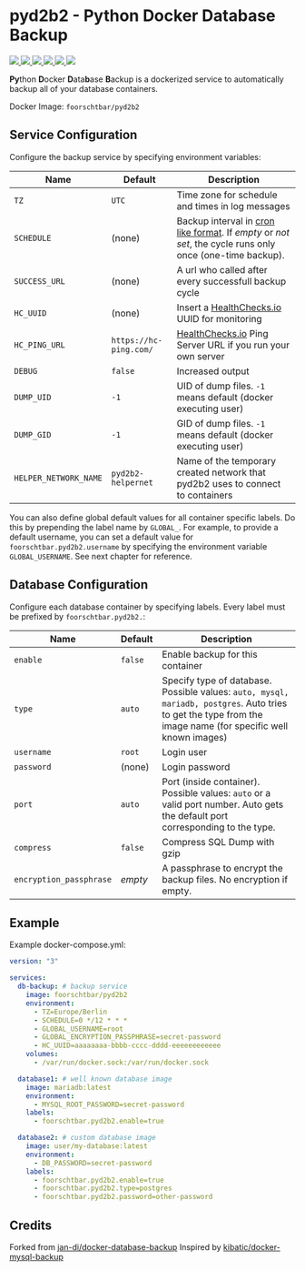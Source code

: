 # pyd2b2 - Python Docker Database Backup

[
  ![](https://img.shields.io/docker/v/foorschtbar/pyd2b2?style=plastic&sort=date)
  ![](https://img.shields.io/docker/pulls/foorschtbar/pyd2b2?style=plastic)
  ![](https://img.shields.io/docker/stars/foorschtbar/pyd2b2?style=plastic)
  ![](https://img.shields.io/docker/image-size/foorschtbar/pyd2b2?style=plastic)
  ![](https://img.shields.io/github/workflow/status/foorschtbar/pyd2b2-docker/CI%20Workflow?style=plastic)
](https://hub.docker.com/repository/docker/foorschtbar/pyd2b2)
[
  ![](https://img.shields.io/github/last-commit/foorschtbar/pyd2b2?style=plastic)
](https://github.com/foorschtbar/pyd2b2)


**Py**thon **D**ocker **D**ata**b**ase **B**ackup is a dockerized service to automatically backup all of your database containers.

Docker Image: `foorschtbar/pyd2b2`

## Service Configuration

Configure the backup service by specifying environment variables:

Name | Default | Description
--- | --- | ---
`TZ` | `UTC` | Time zone for schedule and times in log messages
`SCHEDULE` | (none) | Backup interval in [cron like format](http://en.wikipedia.org/wiki/Cron). If _empty_ or _not set_, the cycle runs only once (one-time backup).
`SUCCESS_URL` | (none) | A url who called after every successfull backup cycle
`HC_UUID`  | (none) | Insert a [HealthChecks.io](https://healthchecks.io/) UUID for monitoring
`HC_PING_URL`  | `https://hc-ping.com/` | [HealthChecks.io](https://healthchecks.io/) Ping Server URL if you run your own server
`DEBUG` | `false` | Increased output
`DUMP_UID` | `-1` | UID of dump files. `-1` means default (docker executing user)
`DUMP_GID` | `-1` | GID of dump files. `-1` means default (docker executing user)
`HELPER_NETWORK_NAME` | `pyd2b2-helpernet` | Name of the temporary created network that pyd2b2 uses to connect to containers

You can also define global default values for all container specific labels. Do this by prepending the label name by `GLOBAL_`. For example, to provide a default username, you can set a default value for `foorschtbar.pyd2b2.username` by specifying the environment variable `GLOBAL_USERNAME`. See next chapter for reference.

## Database Configuration

Configure each database container by specifying labels. Every label must be prefixed by `foorschtbar.pyd2b2.`:

Name | Default | Description
--- | --- | ---
`enable` | `false` | Enable backup for this container
`type` | `auto` | Specify type of database. Possible values: `auto, mysql, mariadb, postgres`. Auto tries to get the type from the image name (for specific well known images)
`username` | `root` | Login user
`password` | (none) | Login password
`port` | `auto` | Port (inside container). Possible values: `auto` or a valid port number. Auto gets the default port corresponding to the type.
`compress` | `false` | Compress SQL Dump with gzip
`encryption_passphrase` | _empty_ | A passphrase to encrypt the backup files. No encryption if empty.

## Example

Example docker-compose.yml:

```yml
version: "3"

services:
  db-backup: # backup service
    image: foorschtbar/pyd2b2
    environment:
      - TZ=Europe/Berlin
      - SCHEDULE=0 */12 * * *
      - GLOBAL_USERNAME=root
      - GLOBAL_ENCRYPTION_PASSPHRASE=secret-password
      - HC_UUID=aaaaaaaa-bbbb-cccc-dddd-eeeeeeeeeeee
    volumes:
      - /var/run/docker.sock:/var/run/docker.sock

  database1: # well known database image
    image: mariadb:latest
    environment:
      - MYSQL_ROOT_PASSWORD=secret-password
    labels:
      - foorschtbar.pyd2b2.enable=true

  database2: # custom database image
    image: user/my-database:latest
    environment:
      - DB_PASSWORD=secret-password
    labels:
      - foorschtbar.pyd2b2.enable=true
      - foorschtbar.pyd2b2.type=postgres
      - foorschtbar.pyd2b2.password=other-password
```

## Credits

Forked from [jan-di/docker-database-backup](https://github.com/jan-di/docker-database-backup)
Inspired by [kibatic/docker-mysql-backup](https://github.com/kibatic/docker-mysql-backup)